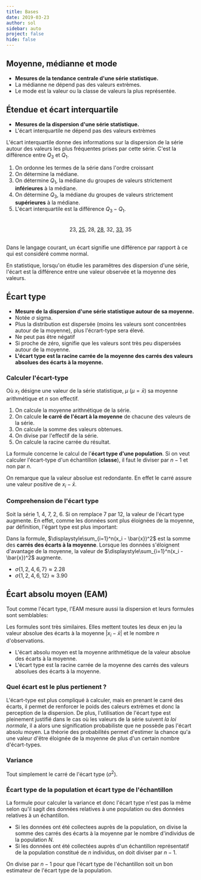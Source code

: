 ```yaml
---
title: Bases
date: 2019-03-23
author: sol
sidebar: auto
project: false
hide: false
---
```


## Moyenne, médianne et mode

* **Mesures de la tendance centrale d'une série statistique.**
* La médianne ne dépend pas des valeurs extrèmes.
* Le mode est la valeur ou la classe de valeurs la plus représentée.

## Étendue et écart interquartile 
* **Mesures de la dispersion d'une série statistique.**
* L'écart interquartile ne dépend pas des valeurs extrèmes

L'écart interquartile donne des informations sur la dispersion de la série autour des valeurs les plus fréquentes prises par cette série. C'est la différence entre $Q_3$ et $Q_1$.

1. On ordonne les termes de la série dans l'ordre croissant
2. On détermine la médiane.
3. On détermine $Q_1$, la médiane du groupes de valeurs strictement **inférieures** à la médiane.
4. On détermine $Q_3$, la médiane du groupes de valeurs strictement **supérieures** à la médiane.
5. L'écart interquartile est la différence $Q_3 - Q_1$.

<div style="display: flex;"> <div style="margin: 20px auto 0 auto"><st c="g">23, <u>25</u>, 28</st>, <st c="r"><u>28</u></st><st c="b">, 32, <u>33</u>, 35</st></div> </div>

<br>

<Container type="info">

Dans le langage courant, un écart signifie une différence par rapport à ce qui est considéré comme normal.

En statistique, lorsqu'on étudie les paramêtres des dispersion d'une série, l'écart est la différence entre une valeur observée et la moyenne des valeurs.

</Container>

## Écart type
* **Mesure de la dispersion d'une série statistique autour de sa moyenne.** 
* Notée $\sigma$ sigma.
* Plus la distribution est dispersée (moins les valeurs sont concentrées autour de la moyenne), plus l'écrart-type sera élevé.
* Ne peut pas être négatif
* Si proche de zéro, signifie que les valeurs sont très peu dispersées autour de la moyenne.
* **L'écart type est la racine carrée de la moyenne des carrés des valeurs absolues des écarts à la moyenne.**

<Media
    src="https://i.imgur.com/gOO5mMo.png"
    caption="La distribution représentée en leu a un écart-type supérieur à celui de la distribution représentée en vert."
    center="true"
    width=450
/>


### Calculer l'écart-type



<Media
    src="https://i.imgur.com/BvB0heN.png"
    center="true"
    width=250
/>

Où $x_1$ désigne une valeur de la série statistique, $\mu$ ($\mu = \bar{x}$) sa moyenne arithmétique et $n$ son effectif.


1. On calcule la moyenne arithnétique de la série.
2. On calcule **le carré de l'écart à la moyenne** de chacune des valeurs de la série.
3. On calcule la somme des valeurs obtenues.
4. On divise par l'effectif de la série.
5. On calcule la racine carrée du résultat.

<Container type="warning">

La formule concerne le calcul de l'**écart type d'une population**. Si on veut calculer l'écart-type d'un échantillon (**classe**), il faut le diviser par $n-1$ et non par $n$.

</Container>

<Media
    src="https://i.imgur.com/hbaWXIU.png"
    width=350
    center="true"
/>

<Container type="info">

On remarque que la valeur absolue est redondante. En effet le carré assure une valeur positive de $x_i-\bar{x}$.

</Container>

### Comprehension de l'écart type

Soit la série 1, 4, <st c="r">7</st>, 2, 6. Si on remplace <st c="r">7</st> par 12, la valeur de l'écart type augmente. En effet, comme les données sont plus éloignées de la moyenne, par définition, l'égart type est plus important:


<Media
    src="https://i.imgur.com/p7OzWJ1.png"
    center="true"
    width=450
/>

Dans la formule, $\displaystyle\sum_{i=1}^n(x_i - \bar{x})^2$ est la somme des **carrés des écarts à la moyenne**. Lorsque les données s'éloignent d'avantage de la moyenne, la valeur de $\displaystyle\sum_{i=1}^n(x_i - \bar{x})^2$ augmente.

* $\sigma \{1,2,4,6,7\} \approx 2.28$
* $\sigma \{1,2,4,6,12\} \approx 3.90$

## Écart absolu moyen (EAM)

Tout comme l'écart type, l'EAM mesure aussi la dispersion et leurs formules sont semblables:

<Media
    src="https://i.imgur.com/DsBf17h.png"
    center="true"
    width=250
    style="margin-top:-10px"
/>

Les formules sont très similaires. Elles mettent toutes les deux en jeu la valeur absolue des écarts à la moyenne $|x_i-\bar{x}|$ et le nombre $n$ d'observations.

* L'écart absolu moyen est la moyenne arithmétique de la valeur absolue des écarts à la moyenne.
* L'écart type est la racine carrée de la moyenne des carrés des valeurs absolues des écarts à la moyenne.

### Quel écart est le plus pertienent ?

L'écart-type est plus compliqué à calculer, mais en prenant le carré des écarts, il permet de renforcer le poids des caleurs extrèmes et donc la perception de la dispersion. De plus, l'utilisation de l'écart type est pleinement justifié dans le cas où les valeurs de la série suivent _la loi normale_, il a alors une signification probabiliste que ne possède pas l'écart absolu moyen. La théorie des probabilités permet d'estimer la chance qu'a une valeur d'être éloignée de la moyenne de plus d'un certain nombre d'écart-types.

### Variance

Tout simplement le carré de l'écart type ($\sigma^2$). 

### Écart type de la population et écart type de l'échantillon

La formule pour calculer la variance et donc l'écart type n'est pas la même selon qu'il sagit des données relatives à une population ou des données relatives à un échantillon.

* Si les données ont été collectees auprès de la population, on divise la somme des carrés des écarts à la moyenne par le nombre d'individus de la population $N$.
* Si les données ont été collectées auprès d'un échantillon représentatif de la population constitué de $n$ individus, on doit diviser par $n-1$.

<Media
    src="https://i.imgur.com/apMRwOD.png"
    center="true"
    width=300
/>

<Container type="info">

On divise par $n-1$ pour que l'écart type de l'échantillon soit un bon estimateur de l'écart type de la population.

</Container>
